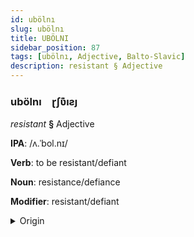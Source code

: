 ```yaml
---
id: ubölnı
slug: ubölnı
title: UBÖLNI
sidebar_position: 87
tags: [ubölnı, Adjective, Balto-Slavic]
description: resistant § Adjective
---
```


### ubölnı&emsp;<span kind="abugida">ɽʃʋ͊ıƨȷ</span>

*resistant* **§** Adjective

**IPA**: /ʌ.ˈbol.nɪ/

**Verb**: to be resistant/defiant

**Noun**: resistance/defiance

**Modifier**: resistant/defiant

<details>
    <summary>Origin</summary>
    Polish oporny /ɔˈpɔr.nɨ/<br/>
    <em>Balto-Slavic Language Family</em>
</details>